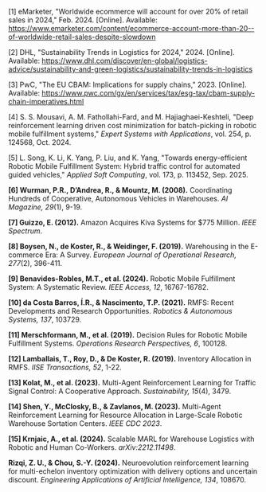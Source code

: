 [1] eMarketer, "Worldwide ecommerce will account for over 20% of retail sales in 2024," Feb. 2024. [Online]. Available: https://www.emarketer.com/content/ecommerce-account-more-than-20--of-worldwide-retail-sales-despite-slowdown

[2] DHL, "Sustainability Trends in Logistics for 2024," 2024. [Online]. Available: https://www.dhl.com/discover/en-global/logistics-advice/sustainability-and-green-logistics/sustainability-trends-in-logistics

[3] PwC, "The EU CBAM: Implications for supply chains," 2023. [Online]. Available: https://www.pwc.com/gx/en/services/tax/esg-tax/cbam-supply-chain-imperatives.html

[4] S. S. Mousavi, A. M. Fathollahi-Fard, and M. Hajiaghaei-Keshteli, "Deep reinforcement learning driven cost minimization for batch-picking in robotic mobile fulfillment systems," *Expert Systems with Applications*, vol. 254, p. 124568, Oct. 2024.

[5] L. Song, K. Li, K. Yang, P. Liu, and K. Yang, "Towards energy-efficient Robotic Mobile Fulfillment System: Hybrid traffic control for automated guided vehicles," *Applied Soft Computing*, vol. 173, p. 113452, Sep. 2025.

**[6] Wurman, P.R., D’Andrea, R., & Mountz, M. (2008).** Coordinating Hundreds of Cooperative, Autonomous Vehicles in Warehouses. *AI Magazine, 29*(1), 9-19.

**[7] Guizzo, E. (2012).** Amazon Acquires Kiva Systems for $775 Million. *IEEE Spectrum*.

**[8] Boysen, N., de Koster, R., & Weidinger, F. (2019).** Warehousing in the E-commerce Era: A Survey. *European Journal of Operational Research, 277*(2), 396-411.

**[9] Benavides-Robles, M.T., et al. (2024).** Robotic Mobile Fulfillment System: A Systematic Review. *IEEE Access, 12*, 16767-16782.

**[10] da Costa Barros, Í.R., & Nascimento, T.P. (2021).** RMFS: Recent Developments and Research Opportunities. *Robotics & Autonomous Systems, 137*, 103729.

**[11] Merschformann, M., et al. (2019).** Decision Rules for Robotic Mobile Fulfillment Systems. *Operations Research Perspectives, 6*, 100128.

**[12] Lamballais, T., Roy, D., & De Koster, R. (2019).** Inventory Allocation in RMFS. *IISE Transactions, 52*, 1-22.

**[13] Kolat, M., et al. (2023).** Multi-Agent Reinforcement Learning for Traffic Signal Control: A Cooperative Approach. *Sustainability, 15*(4), 3479.

**[14] Shen, Y., McClosky, B., & Zavlanos, M. (2023).** Multi-Agent Reinforcement Learning for Resource Allocation in Large-Scale Robotic Warehouse Sortation Centers. *IEEE CDC 2023*.


**[15] Krnjaic, A., et al. (2024).** Scalable MARL for Warehouse Logistics with Robotic and Human Co-Workers. *arXiv:2212.11498*.

**Rizqi, Z. U., & Chou, S.-Y. (2024).** Neuroevolution reinforcement learning for multi-echelon inventory optimization with delivery options and uncertain discount. *Engineering Applications of Artificial Intelligence, 134*, 108670.
